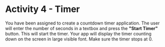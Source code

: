 # Activity 4 - Timer

You have been assigned to create a countdown timer application. The user will enter the number of seconds in a textbox and press the **"Start Timer"** button. This will start the timer. Your app will display the timer counting down on the screen in large visible font. Make sure the timer stops at 0.
